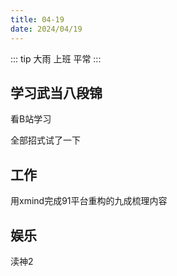 ```yaml
---
title: 04-19
date: 2024/04/19
---
```


::: tip
大雨	上班	平常
:::

## 学习武当八段锦

看B站学习

全部招式试了一下

## 工作

用xmind完成91平台重构的九成梳理内容

## 娱乐

渎神2